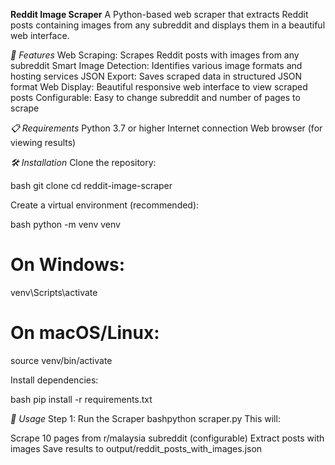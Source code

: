 **Reddit Image Scraper**
A Python-based web scraper that extracts Reddit posts containing images from any subreddit and displays them in a beautiful web interface.

*🚀 Features*
Web Scraping: Scrapes Reddit posts with images from any subreddit
Smart Image Detection: Identifies various image formats and hosting services
JSON Export: Saves scraped data in structured JSON format
Web Display: Beautiful responsive web interface to view scraped posts
Configurable: Easy to change subreddit and number of pages to scrape

*📋 Requirements*
Python 3.7 or higher
Internet connection
Web browser (for viewing results)

*🛠️ Installation*
Clone the repository:

bash   git clone <your-repo-url>
   cd reddit-image-scraper

Create a virtual environment (recommended):

bash   python -m venv venv
   
   # On Windows:
   venv\Scripts\activate
   
   # On macOS/Linux:
   source venv/bin/activate

Install dependencies:

bash   pip install -r requirements.txt

*🚀 Usage*
Step 1: Run the Scraper
bashpython scraper.py
This will:

Scrape 10 pages from r/malaysia subreddit (configurable)
Extract posts with images
Save results to output/reddit_posts_with_images.json
